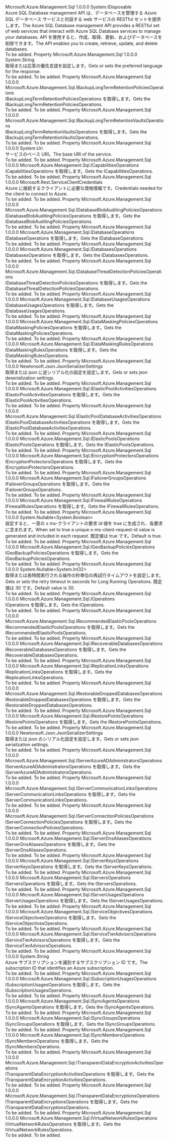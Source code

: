 <Type Name="ISqlManagementClient" FullName="Microsoft.Azure.Management.Sql.ISqlManagementClient">
  <TypeSignature Language="C#" Value="public interface ISqlManagementClient : IDisposable" />
  <TypeSignature Language="ILAsm" Value=".class public interface auto ansi abstract ISqlManagementClient implements class System.IDisposable" />
  <TypeSignature Language="DocId" Value="T:Microsoft.Azure.Management.Sql.ISqlManagementClient" />
  <TypeSignature Language="VB.NET" Value="Public Interface ISqlManagementClient&#xA;Implements IDisposable" />
  <TypeSignature Language="F#" Value="type ISqlManagementClient = interface&#xA;    interface IDisposable" />
  <AssemblyInfo>
    <AssemblyName>Microsoft.Azure.Management.Sql</AssemblyName>
    <AssemblyVersion>1.0.0.0</AssemblyVersion>
  </AssemblyInfo>
  <Interfaces>
    <Interface>
      <InterfaceName>System.IDisposable</InterfaceName>
    </Interface>
  </Interfaces>
  <Docs>
    <summary>
            <span data-ttu-id="fa7a0-101">Azure SQL Database management API は、データベースを管理する Azure SQL データベース サービスと対話する web サービスの RESTful セットを提供します。</span><span class="sxs-lookup"><span data-stu-id="fa7a0-101">The Azure SQL Database management API provides a RESTful set of web services that interact with Azure SQL Database services to manage your databases.</span></span> <span data-ttu-id="fa7a0-102">API を使用すると、作成、取得、更新、およびデータベースを削除できます。</span><span class="sxs-lookup"><span data-stu-id="fa7a0-102">The API enables you to create, retrieve, update, and delete databases.</span></span>
            </summary>
    <remarks>To be added.</remarks>
  </Docs>
  <Members>
    <Member MemberName="AcceptLanguage">
      <MemberSignature Language="C#" Value="public string AcceptLanguage { get; set; }" />
      <MemberSignature Language="ILAsm" Value=".property instance string AcceptLanguage" />
      <MemberSignature Language="DocId" Value="P:Microsoft.Azure.Management.Sql.ISqlManagementClient.AcceptLanguage" />
      <MemberSignature Language="VB.NET" Value="Public Property AcceptLanguage As String" />
      <MemberSignature Language="F#" Value="member this.AcceptLanguage : string with get, set" Usage="Microsoft.Azure.Management.Sql.ISqlManagementClient.AcceptLanguage" />
      <MemberType>Property</MemberType>
      <AssemblyInfo>
        <AssemblyName>Microsoft.Azure.Management.Sql</AssemblyName>
        <AssemblyVersion>1.0.0.0</AssemblyVersion>
      </AssemblyInfo>
      <ReturnValue>
        <ReturnType>System.String</ReturnType>
      </ReturnValue>
      <Docs>
        <summary>
            <span data-ttu-id="fa7a0-103">取得または応答の優先言語を設定します。</span><span class="sxs-lookup"><span data-stu-id="fa7a0-103">Gets or sets the preferred language for the response.</span></span>
            </summary>
        <value>To be added.</value>
        <remarks>To be added.</remarks>
      </Docs>
    </Member>
    <Member MemberName="BackupLongTermRetentionPolicies">
      <MemberSignature Language="C#" Value="public Microsoft.Azure.Management.Sql.IBackupLongTermRetentionPoliciesOperations BackupLongTermRetentionPolicies { get; }" />
      <MemberSignature Language="ILAsm" Value=".property instance class Microsoft.Azure.Management.Sql.IBackupLongTermRetentionPoliciesOperations BackupLongTermRetentionPolicies" />
      <MemberSignature Language="DocId" Value="P:Microsoft.Azure.Management.Sql.ISqlManagementClient.BackupLongTermRetentionPolicies" />
      <MemberSignature Language="VB.NET" Value="Public ReadOnly Property BackupLongTermRetentionPolicies As IBackupLongTermRetentionPoliciesOperations" />
      <MemberSignature Language="F#" Value="member this.BackupLongTermRetentionPolicies : Microsoft.Azure.Management.Sql.IBackupLongTermRetentionPoliciesOperations" Usage="Microsoft.Azure.Management.Sql.ISqlManagementClient.BackupLongTermRetentionPolicies" />
      <MemberType>Property</MemberType>
      <AssemblyInfo>
        <AssemblyName>Microsoft.Azure.Management.Sql</AssemblyName>
        <AssemblyVersion>1.0.0.0</AssemblyVersion>
      </AssemblyInfo>
      <ReturnValue>
        <ReturnType>Microsoft.Azure.Management.Sql.IBackupLongTermRetentionPoliciesOperations</ReturnType>
      </ReturnValue>
      <Docs>
        <summary>
            <span data-ttu-id="fa7a0-104">IBackupLongTermRetentionPoliciesOperations を取得します。</span><span class="sxs-lookup"><span data-stu-id="fa7a0-104">Gets the IBackupLongTermRetentionPoliciesOperations.</span></span>
            </summary>
        <value>To be added.</value>
        <remarks>To be added.</remarks>
      </Docs>
    </Member>
    <Member MemberName="BackupLongTermRetentionVaults">
      <MemberSignature Language="C#" Value="public Microsoft.Azure.Management.Sql.IBackupLongTermRetentionVaultsOperations BackupLongTermRetentionVaults { get; }" />
      <MemberSignature Language="ILAsm" Value=".property instance class Microsoft.Azure.Management.Sql.IBackupLongTermRetentionVaultsOperations BackupLongTermRetentionVaults" />
      <MemberSignature Language="DocId" Value="P:Microsoft.Azure.Management.Sql.ISqlManagementClient.BackupLongTermRetentionVaults" />
      <MemberSignature Language="VB.NET" Value="Public ReadOnly Property BackupLongTermRetentionVaults As IBackupLongTermRetentionVaultsOperations" />
      <MemberSignature Language="F#" Value="member this.BackupLongTermRetentionVaults : Microsoft.Azure.Management.Sql.IBackupLongTermRetentionVaultsOperations" Usage="Microsoft.Azure.Management.Sql.ISqlManagementClient.BackupLongTermRetentionVaults" />
      <MemberType>Property</MemberType>
      <AssemblyInfo>
        <AssemblyName>Microsoft.Azure.Management.Sql</AssemblyName>
        <AssemblyVersion>1.0.0.0</AssemblyVersion>
      </AssemblyInfo>
      <ReturnValue>
        <ReturnType>Microsoft.Azure.Management.Sql.IBackupLongTermRetentionVaultsOperations</ReturnType>
      </ReturnValue>
      <Docs>
        <summary>
            <span data-ttu-id="fa7a0-105">IBackupLongTermRetentionVaultsOperations を取得します。</span><span class="sxs-lookup"><span data-stu-id="fa7a0-105">Gets the IBackupLongTermRetentionVaultsOperations.</span></span>
            </summary>
        <value>To be added.</value>
        <remarks>To be added.</remarks>
      </Docs>
    </Member>
    <Member MemberName="BaseUri">
      <MemberSignature Language="C#" Value="public Uri BaseUri { get; set; }" />
      <MemberSignature Language="ILAsm" Value=".property instance class System.Uri BaseUri" />
      <MemberSignature Language="DocId" Value="P:Microsoft.Azure.Management.Sql.ISqlManagementClient.BaseUri" />
      <MemberSignature Language="VB.NET" Value="Public Property BaseUri As Uri" />
      <MemberSignature Language="F#" Value="member this.BaseUri : Uri with get, set" Usage="Microsoft.Azure.Management.Sql.ISqlManagementClient.BaseUri" />
      <MemberType>Property</MemberType>
      <AssemblyInfo>
        <AssemblyName>Microsoft.Azure.Management.Sql</AssemblyName>
        <AssemblyVersion>1.0.0.0</AssemblyVersion>
      </AssemblyInfo>
      <ReturnValue>
        <ReturnType>System.Uri</ReturnType>
      </ReturnValue>
      <Docs>
        <summary>
            <span data-ttu-id="fa7a0-106">サービスのベース URI。</span><span class="sxs-lookup"><span data-stu-id="fa7a0-106">The base URI of the service.</span></span>
            </summary>
        <value>To be added.</value>
        <remarks>To be added.</remarks>
      </Docs>
    </Member>
    <Member MemberName="Capabilities">
      <MemberSignature Language="C#" Value="public Microsoft.Azure.Management.Sql.ICapabilitiesOperations Capabilities { get; }" />
      <MemberSignature Language="ILAsm" Value=".property instance class Microsoft.Azure.Management.Sql.ICapabilitiesOperations Capabilities" />
      <MemberSignature Language="DocId" Value="P:Microsoft.Azure.Management.Sql.ISqlManagementClient.Capabilities" />
      <MemberSignature Language="VB.NET" Value="Public ReadOnly Property Capabilities As ICapabilitiesOperations" />
      <MemberSignature Language="F#" Value="member this.Capabilities : Microsoft.Azure.Management.Sql.ICapabilitiesOperations" Usage="Microsoft.Azure.Management.Sql.ISqlManagementClient.Capabilities" />
      <MemberType>Property</MemberType>
      <AssemblyInfo>
        <AssemblyName>Microsoft.Azure.Management.Sql</AssemblyName>
        <AssemblyVersion>1.0.0.0</AssemblyVersion>
      </AssemblyInfo>
      <ReturnValue>
        <ReturnType>Microsoft.Azure.Management.Sql.ICapabilitiesOperations</ReturnType>
      </ReturnValue>
      <Docs>
        <summary>
            <span data-ttu-id="fa7a0-107">ICapabilitiesOperations を取得します。</span><span class="sxs-lookup"><span data-stu-id="fa7a0-107">Gets the ICapabilitiesOperations.</span></span>
            </summary>
        <value>To be added.</value>
        <remarks>To be added.</remarks>
      </Docs>
    </Member>
    <Member MemberName="Credentials">
      <MemberSignature Language="C#" Value="public Microsoft.Rest.ServiceClientCredentials Credentials { get; }" />
      <MemberSignature Language="ILAsm" Value=".property instance class Microsoft.Rest.ServiceClientCredentials Credentials" />
      <MemberSignature Language="DocId" Value="P:Microsoft.Azure.Management.Sql.ISqlManagementClient.Credentials" />
      <MemberSignature Language="VB.NET" Value="Public ReadOnly Property Credentials As ServiceClientCredentials" />
      <MemberSignature Language="F#" Value="member this.Credentials : Microsoft.Rest.ServiceClientCredentials" Usage="Microsoft.Azure.Management.Sql.ISqlManagementClient.Credentials" />
      <MemberType>Property</MemberType>
      <AssemblyInfo>
        <AssemblyName>Microsoft.Azure.Management.Sql</AssemblyName>
        <AssemblyVersion>1.0.0.0</AssemblyVersion>
      </AssemblyInfo>
      <ReturnValue>
        <ReturnType>Microsoft.Rest.ServiceClientCredentials</ReturnType>
      </ReturnValue>
      <Docs>
        <summary>
            <span data-ttu-id="fa7a0-108">Azure に接続するクライアントに必要な資格情報です。</span><span class="sxs-lookup"><span data-stu-id="fa7a0-108">Credentials needed for the client to connect to Azure.</span></span>
            </summary>
        <value>To be added.</value>
        <remarks>To be added.</remarks>
      </Docs>
    </Member>
    <Member MemberName="DatabaseBlobAuditingPolicies">
      <MemberSignature Language="C#" Value="public Microsoft.Azure.Management.Sql.IDatabaseBlobAuditingPoliciesOperations DatabaseBlobAuditingPolicies { get; }" />
      <MemberSignature Language="ILAsm" Value=".property instance class Microsoft.Azure.Management.Sql.IDatabaseBlobAuditingPoliciesOperations DatabaseBlobAuditingPolicies" />
      <MemberSignature Language="DocId" Value="P:Microsoft.Azure.Management.Sql.ISqlManagementClient.DatabaseBlobAuditingPolicies" />
      <MemberSignature Language="VB.NET" Value="Public ReadOnly Property DatabaseBlobAuditingPolicies As IDatabaseBlobAuditingPoliciesOperations" />
      <MemberSignature Language="F#" Value="member this.DatabaseBlobAuditingPolicies : Microsoft.Azure.Management.Sql.IDatabaseBlobAuditingPoliciesOperations" Usage="Microsoft.Azure.Management.Sql.ISqlManagementClient.DatabaseBlobAuditingPolicies" />
      <MemberType>Property</MemberType>
      <AssemblyInfo>
        <AssemblyName>Microsoft.Azure.Management.Sql</AssemblyName>
        <AssemblyVersion>1.0.0.0</AssemblyVersion>
      </AssemblyInfo>
      <ReturnValue>
        <ReturnType>Microsoft.Azure.Management.Sql.IDatabaseBlobAuditingPoliciesOperations</ReturnType>
      </ReturnValue>
      <Docs>
        <summary>
            <span data-ttu-id="fa7a0-109">IDatabaseBlobAuditingPoliciesOperations を取得します。</span><span class="sxs-lookup"><span data-stu-id="fa7a0-109">Gets the IDatabaseBlobAuditingPoliciesOperations.</span></span>
            </summary>
        <value>To be added.</value>
        <remarks>To be added.</remarks>
      </Docs>
    </Member>
    <Member MemberName="DatabaseOperations">
      <MemberSignature Language="C#" Value="public Microsoft.Azure.Management.Sql.IDatabaseOperations DatabaseOperations { get; }" />
      <MemberSignature Language="ILAsm" Value=".property instance class Microsoft.Azure.Management.Sql.IDatabaseOperations DatabaseOperations" />
      <MemberSignature Language="DocId" Value="P:Microsoft.Azure.Management.Sql.ISqlManagementClient.DatabaseOperations" />
      <MemberSignature Language="VB.NET" Value="Public ReadOnly Property DatabaseOperations As IDatabaseOperations" />
      <MemberSignature Language="F#" Value="member this.DatabaseOperations : Microsoft.Azure.Management.Sql.IDatabaseOperations" Usage="Microsoft.Azure.Management.Sql.ISqlManagementClient.DatabaseOperations" />
      <MemberType>Property</MemberType>
      <AssemblyInfo>
        <AssemblyName>Microsoft.Azure.Management.Sql</AssemblyName>
        <AssemblyVersion>1.0.0.0</AssemblyVersion>
      </AssemblyInfo>
      <ReturnValue>
        <ReturnType>Microsoft.Azure.Management.Sql.IDatabaseOperations</ReturnType>
      </ReturnValue>
      <Docs>
        <summary>
            <span data-ttu-id="fa7a0-110">IDatabaseOperations を取得します。</span><span class="sxs-lookup"><span data-stu-id="fa7a0-110">Gets the IDatabaseOperations.</span></span>
            </summary>
        <value>To be added.</value>
        <remarks>To be added.</remarks>
      </Docs>
    </Member>
    <Member MemberName="Databases">
      <MemberSignature Language="C#" Value="public Microsoft.Azure.Management.Sql.IDatabasesOperations Databases { get; }" />
      <MemberSignature Language="ILAsm" Value=".property instance class Microsoft.Azure.Management.Sql.IDatabasesOperations Databases" />
      <MemberSignature Language="DocId" Value="P:Microsoft.Azure.Management.Sql.ISqlManagementClient.Databases" />
      <MemberSignature Language="VB.NET" Value="Public ReadOnly Property Databases As IDatabasesOperations" />
      <MemberSignature Language="F#" Value="member this.Databases : Microsoft.Azure.Management.Sql.IDatabasesOperations" Usage="Microsoft.Azure.Management.Sql.ISqlManagementClient.Databases" />
      <MemberType>Property</MemberType>
      <AssemblyInfo>
        <AssemblyName>Microsoft.Azure.Management.Sql</AssemblyName>
        <AssemblyVersion>1.0.0.0</AssemblyVersion>
      </AssemblyInfo>
      <ReturnValue>
        <ReturnType>Microsoft.Azure.Management.Sql.IDatabasesOperations</ReturnType>
      </ReturnValue>
      <Docs>
        <summary>
            <span data-ttu-id="fa7a0-111">IDatabasesOperations を取得します。</span><span class="sxs-lookup"><span data-stu-id="fa7a0-111">Gets the IDatabasesOperations.</span></span>
            </summary>
        <value>To be added.</value>
        <remarks>To be added.</remarks>
      </Docs>
    </Member>
    <Member MemberName="DatabaseThreatDetectionPolicies">
      <MemberSignature Language="C#" Value="public Microsoft.Azure.Management.Sql.IDatabaseThreatDetectionPoliciesOperations DatabaseThreatDetectionPolicies { get; }" />
      <MemberSignature Language="ILAsm" Value=".property instance class Microsoft.Azure.Management.Sql.IDatabaseThreatDetectionPoliciesOperations DatabaseThreatDetectionPolicies" />
      <MemberSignature Language="DocId" Value="P:Microsoft.Azure.Management.Sql.ISqlManagementClient.DatabaseThreatDetectionPolicies" />
      <MemberSignature Language="VB.NET" Value="Public ReadOnly Property DatabaseThreatDetectionPolicies As IDatabaseThreatDetectionPoliciesOperations" />
      <MemberSignature Language="F#" Value="member this.DatabaseThreatDetectionPolicies : Microsoft.Azure.Management.Sql.IDatabaseThreatDetectionPoliciesOperations" Usage="Microsoft.Azure.Management.Sql.ISqlManagementClient.DatabaseThreatDetectionPolicies" />
      <MemberType>Property</MemberType>
      <AssemblyInfo>
        <AssemblyName>Microsoft.Azure.Management.Sql</AssemblyName>
        <AssemblyVersion>1.0.0.0</AssemblyVersion>
      </AssemblyInfo>
      <ReturnValue>
        <ReturnType>Microsoft.Azure.Management.Sql.IDatabaseThreatDetectionPoliciesOperations</ReturnType>
      </ReturnValue>
      <Docs>
        <summary>
            <span data-ttu-id="fa7a0-112">IDatabaseThreatDetectionPoliciesOperations を取得します。</span><span class="sxs-lookup"><span data-stu-id="fa7a0-112">Gets the IDatabaseThreatDetectionPoliciesOperations.</span></span>
            </summary>
        <value>To be added.</value>
        <remarks>To be added.</remarks>
      </Docs>
    </Member>
    <Member MemberName="DatabaseUsages">
      <MemberSignature Language="C#" Value="public Microsoft.Azure.Management.Sql.IDatabaseUsagesOperations DatabaseUsages { get; }" />
      <MemberSignature Language="ILAsm" Value=".property instance class Microsoft.Azure.Management.Sql.IDatabaseUsagesOperations DatabaseUsages" />
      <MemberSignature Language="DocId" Value="P:Microsoft.Azure.Management.Sql.ISqlManagementClient.DatabaseUsages" />
      <MemberSignature Language="VB.NET" Value="Public ReadOnly Property DatabaseUsages As IDatabaseUsagesOperations" />
      <MemberSignature Language="F#" Value="member this.DatabaseUsages : Microsoft.Azure.Management.Sql.IDatabaseUsagesOperations" Usage="Microsoft.Azure.Management.Sql.ISqlManagementClient.DatabaseUsages" />
      <MemberType>Property</MemberType>
      <AssemblyInfo>
        <AssemblyName>Microsoft.Azure.Management.Sql</AssemblyName>
        <AssemblyVersion>1.0.0.0</AssemblyVersion>
      </AssemblyInfo>
      <ReturnValue>
        <ReturnType>Microsoft.Azure.Management.Sql.IDatabaseUsagesOperations</ReturnType>
      </ReturnValue>
      <Docs>
        <summary>
            <span data-ttu-id="fa7a0-113">IDatabaseUsagesOperations を取得します。</span><span class="sxs-lookup"><span data-stu-id="fa7a0-113">Gets the IDatabaseUsagesOperations.</span></span>
            </summary>
        <value>To be added.</value>
        <remarks>To be added.</remarks>
      </Docs>
    </Member>
    <Member MemberName="DataMaskingPolicies">
      <MemberSignature Language="C#" Value="public Microsoft.Azure.Management.Sql.IDataMaskingPoliciesOperations DataMaskingPolicies { get; }" />
      <MemberSignature Language="ILAsm" Value=".property instance class Microsoft.Azure.Management.Sql.IDataMaskingPoliciesOperations DataMaskingPolicies" />
      <MemberSignature Language="DocId" Value="P:Microsoft.Azure.Management.Sql.ISqlManagementClient.DataMaskingPolicies" />
      <MemberSignature Language="VB.NET" Value="Public ReadOnly Property DataMaskingPolicies As IDataMaskingPoliciesOperations" />
      <MemberSignature Language="F#" Value="member this.DataMaskingPolicies : Microsoft.Azure.Management.Sql.IDataMaskingPoliciesOperations" Usage="Microsoft.Azure.Management.Sql.ISqlManagementClient.DataMaskingPolicies" />
      <MemberType>Property</MemberType>
      <AssemblyInfo>
        <AssemblyName>Microsoft.Azure.Management.Sql</AssemblyName>
        <AssemblyVersion>1.0.0.0</AssemblyVersion>
      </AssemblyInfo>
      <ReturnValue>
        <ReturnType>Microsoft.Azure.Management.Sql.IDataMaskingPoliciesOperations</ReturnType>
      </ReturnValue>
      <Docs>
        <summary>
            <span data-ttu-id="fa7a0-114">IDataMaskingPoliciesOperations を取得します。</span><span class="sxs-lookup"><span data-stu-id="fa7a0-114">Gets the IDataMaskingPoliciesOperations.</span></span>
            </summary>
        <value>To be added.</value>
        <remarks>To be added.</remarks>
      </Docs>
    </Member>
    <Member MemberName="DataMaskingRules">
      <MemberSignature Language="C#" Value="public Microsoft.Azure.Management.Sql.IDataMaskingRulesOperations DataMaskingRules { get; }" />
      <MemberSignature Language="ILAsm" Value=".property instance class Microsoft.Azure.Management.Sql.IDataMaskingRulesOperations DataMaskingRules" />
      <MemberSignature Language="DocId" Value="P:Microsoft.Azure.Management.Sql.ISqlManagementClient.DataMaskingRules" />
      <MemberSignature Language="VB.NET" Value="Public ReadOnly Property DataMaskingRules As IDataMaskingRulesOperations" />
      <MemberSignature Language="F#" Value="member this.DataMaskingRules : Microsoft.Azure.Management.Sql.IDataMaskingRulesOperations" Usage="Microsoft.Azure.Management.Sql.ISqlManagementClient.DataMaskingRules" />
      <MemberType>Property</MemberType>
      <AssemblyInfo>
        <AssemblyName>Microsoft.Azure.Management.Sql</AssemblyName>
        <AssemblyVersion>1.0.0.0</AssemblyVersion>
      </AssemblyInfo>
      <ReturnValue>
        <ReturnType>Microsoft.Azure.Management.Sql.IDataMaskingRulesOperations</ReturnType>
      </ReturnValue>
      <Docs>
        <summary>
            <span data-ttu-id="fa7a0-115">IDataMaskingRulesOperations を取得します。</span><span class="sxs-lookup"><span data-stu-id="fa7a0-115">Gets the IDataMaskingRulesOperations.</span></span>
            </summary>
        <value>To be added.</value>
        <remarks>To be added.</remarks>
      </Docs>
    </Member>
    <Member MemberName="DeserializationSettings">
      <MemberSignature Language="C#" Value="public Newtonsoft.Json.JsonSerializerSettings DeserializationSettings { get; }" />
      <MemberSignature Language="ILAsm" Value=".property instance class Newtonsoft.Json.JsonSerializerSettings DeserializationSettings" />
      <MemberSignature Language="DocId" Value="P:Microsoft.Azure.Management.Sql.ISqlManagementClient.DeserializationSettings" />
      <MemberSignature Language="VB.NET" Value="Public ReadOnly Property DeserializationSettings As JsonSerializerSettings" />
      <MemberSignature Language="F#" Value="member this.DeserializationSettings : Newtonsoft.Json.JsonSerializerSettings" Usage="Microsoft.Azure.Management.Sql.ISqlManagementClient.DeserializationSettings" />
      <MemberType>Property</MemberType>
      <AssemblyInfo>
        <AssemblyName>Microsoft.Azure.Management.Sql</AssemblyName>
        <AssemblyVersion>1.0.0.0</AssemblyVersion>
      </AssemblyInfo>
      <ReturnValue>
        <ReturnType>Newtonsoft.Json.JsonSerializerSettings</ReturnType>
      </ReturnValue>
      <Docs>
        <summary>
            <span data-ttu-id="fa7a0-116">取得または json に逆シリアル化の設定を設定します。</span><span class="sxs-lookup"><span data-stu-id="fa7a0-116">Gets or sets json deserialization settings.</span></span>
            </summary>
        <value>To be added.</value>
        <remarks>To be added.</remarks>
      </Docs>
    </Member>
    <Member MemberName="ElasticPoolActivities">
      <MemberSignature Language="C#" Value="public Microsoft.Azure.Management.Sql.IElasticPoolActivitiesOperations ElasticPoolActivities { get; }" />
      <MemberSignature Language="ILAsm" Value=".property instance class Microsoft.Azure.Management.Sql.IElasticPoolActivitiesOperations ElasticPoolActivities" />
      <MemberSignature Language="DocId" Value="P:Microsoft.Azure.Management.Sql.ISqlManagementClient.ElasticPoolActivities" />
      <MemberSignature Language="VB.NET" Value="Public ReadOnly Property ElasticPoolActivities As IElasticPoolActivitiesOperations" />
      <MemberSignature Language="F#" Value="member this.ElasticPoolActivities : Microsoft.Azure.Management.Sql.IElasticPoolActivitiesOperations" Usage="Microsoft.Azure.Management.Sql.ISqlManagementClient.ElasticPoolActivities" />
      <MemberType>Property</MemberType>
      <AssemblyInfo>
        <AssemblyName>Microsoft.Azure.Management.Sql</AssemblyName>
        <AssemblyVersion>1.0.0.0</AssemblyVersion>
      </AssemblyInfo>
      <ReturnValue>
        <ReturnType>Microsoft.Azure.Management.Sql.IElasticPoolActivitiesOperations</ReturnType>
      </ReturnValue>
      <Docs>
        <summary>
            <span data-ttu-id="fa7a0-117">IElasticPoolActivitiesOperations を取得します。</span><span class="sxs-lookup"><span data-stu-id="fa7a0-117">Gets the IElasticPoolActivitiesOperations.</span></span>
            </summary>
        <value>To be added.</value>
        <remarks>To be added.</remarks>
      </Docs>
    </Member>
    <Member MemberName="ElasticPoolDatabaseActivities">
      <MemberSignature Language="C#" Value="public Microsoft.Azure.Management.Sql.IElasticPoolDatabaseActivitiesOperations ElasticPoolDatabaseActivities { get; }" />
      <MemberSignature Language="ILAsm" Value=".property instance class Microsoft.Azure.Management.Sql.IElasticPoolDatabaseActivitiesOperations ElasticPoolDatabaseActivities" />
      <MemberSignature Language="DocId" Value="P:Microsoft.Azure.Management.Sql.ISqlManagementClient.ElasticPoolDatabaseActivities" />
      <MemberSignature Language="VB.NET" Value="Public ReadOnly Property ElasticPoolDatabaseActivities As IElasticPoolDatabaseActivitiesOperations" />
      <MemberSignature Language="F#" Value="member this.ElasticPoolDatabaseActivities : Microsoft.Azure.Management.Sql.IElasticPoolDatabaseActivitiesOperations" Usage="Microsoft.Azure.Management.Sql.ISqlManagementClient.ElasticPoolDatabaseActivities" />
      <MemberType>Property</MemberType>
      <AssemblyInfo>
        <AssemblyName>Microsoft.Azure.Management.Sql</AssemblyName>
        <AssemblyVersion>1.0.0.0</AssemblyVersion>
      </AssemblyInfo>
      <ReturnValue>
        <ReturnType>Microsoft.Azure.Management.Sql.IElasticPoolDatabaseActivitiesOperations</ReturnType>
      </ReturnValue>
      <Docs>
        <summary>
            <span data-ttu-id="fa7a0-118">IElasticPoolDatabaseActivitiesOperations を取得します。</span><span class="sxs-lookup"><span data-stu-id="fa7a0-118">Gets the IElasticPoolDatabaseActivitiesOperations.</span></span>
            </summary>
        <value>To be added.</value>
        <remarks>To be added.</remarks>
      </Docs>
    </Member>
    <Member MemberName="ElasticPools">
      <MemberSignature Language="C#" Value="public Microsoft.Azure.Management.Sql.IElasticPoolsOperations ElasticPools { get; }" />
      <MemberSignature Language="ILAsm" Value=".property instance class Microsoft.Azure.Management.Sql.IElasticPoolsOperations ElasticPools" />
      <MemberSignature Language="DocId" Value="P:Microsoft.Azure.Management.Sql.ISqlManagementClient.ElasticPools" />
      <MemberSignature Language="VB.NET" Value="Public ReadOnly Property ElasticPools As IElasticPoolsOperations" />
      <MemberSignature Language="F#" Value="member this.ElasticPools : Microsoft.Azure.Management.Sql.IElasticPoolsOperations" Usage="Microsoft.Azure.Management.Sql.ISqlManagementClient.ElasticPools" />
      <MemberType>Property</MemberType>
      <AssemblyInfo>
        <AssemblyName>Microsoft.Azure.Management.Sql</AssemblyName>
        <AssemblyVersion>1.0.0.0</AssemblyVersion>
      </AssemblyInfo>
      <ReturnValue>
        <ReturnType>Microsoft.Azure.Management.Sql.IElasticPoolsOperations</ReturnType>
      </ReturnValue>
      <Docs>
        <summary>
            <span data-ttu-id="fa7a0-119">IElasticPoolsOperations を取得します。</span><span class="sxs-lookup"><span data-stu-id="fa7a0-119">Gets the IElasticPoolsOperations.</span></span>
            </summary>
        <value>To be added.</value>
        <remarks>To be added.</remarks>
      </Docs>
    </Member>
    <Member MemberName="EncryptionProtectors">
      <MemberSignature Language="C#" Value="public Microsoft.Azure.Management.Sql.IEncryptionProtectorsOperations EncryptionProtectors { get; }" />
      <MemberSignature Language="ILAsm" Value=".property instance class Microsoft.Azure.Management.Sql.IEncryptionProtectorsOperations EncryptionProtectors" />
      <MemberSignature Language="DocId" Value="P:Microsoft.Azure.Management.Sql.ISqlManagementClient.EncryptionProtectors" />
      <MemberSignature Language="VB.NET" Value="Public ReadOnly Property EncryptionProtectors As IEncryptionProtectorsOperations" />
      <MemberSignature Language="F#" Value="member this.EncryptionProtectors : Microsoft.Azure.Management.Sql.IEncryptionProtectorsOperations" Usage="Microsoft.Azure.Management.Sql.ISqlManagementClient.EncryptionProtectors" />
      <MemberType>Property</MemberType>
      <AssemblyInfo>
        <AssemblyName>Microsoft.Azure.Management.Sql</AssemblyName>
        <AssemblyVersion>1.0.0.0</AssemblyVersion>
      </AssemblyInfo>
      <ReturnValue>
        <ReturnType>Microsoft.Azure.Management.Sql.IEncryptionProtectorsOperations</ReturnType>
      </ReturnValue>
      <Docs>
        <summary>
            <span data-ttu-id="fa7a0-120">IEncryptionProtectorsOperations を取得します。</span><span class="sxs-lookup"><span data-stu-id="fa7a0-120">Gets the IEncryptionProtectorsOperations.</span></span>
            </summary>
        <value>To be added.</value>
        <remarks>To be added.</remarks>
      </Docs>
    </Member>
    <Member MemberName="FailoverGroups">
      <MemberSignature Language="C#" Value="public Microsoft.Azure.Management.Sql.IFailoverGroupsOperations FailoverGroups { get; }" />
      <MemberSignature Language="ILAsm" Value=".property instance class Microsoft.Azure.Management.Sql.IFailoverGroupsOperations FailoverGroups" />
      <MemberSignature Language="DocId" Value="P:Microsoft.Azure.Management.Sql.ISqlManagementClient.FailoverGroups" />
      <MemberSignature Language="VB.NET" Value="Public ReadOnly Property FailoverGroups As IFailoverGroupsOperations" />
      <MemberSignature Language="F#" Value="member this.FailoverGroups : Microsoft.Azure.Management.Sql.IFailoverGroupsOperations" Usage="Microsoft.Azure.Management.Sql.ISqlManagementClient.FailoverGroups" />
      <MemberType>Property</MemberType>
      <AssemblyInfo>
        <AssemblyName>Microsoft.Azure.Management.Sql</AssemblyName>
        <AssemblyVersion>1.0.0.0</AssemblyVersion>
      </AssemblyInfo>
      <ReturnValue>
        <ReturnType>Microsoft.Azure.Management.Sql.IFailoverGroupsOperations</ReturnType>
      </ReturnValue>
      <Docs>
        <summary>
            <span data-ttu-id="fa7a0-121">IFailoverGroupsOperations を取得します。</span><span class="sxs-lookup"><span data-stu-id="fa7a0-121">Gets the IFailoverGroupsOperations.</span></span>
            </summary>
        <value>To be added.</value>
        <remarks>To be added.</remarks>
      </Docs>
    </Member>
    <Member MemberName="FirewallRules">
      <MemberSignature Language="C#" Value="public Microsoft.Azure.Management.Sql.IFirewallRulesOperations FirewallRules { get; }" />
      <MemberSignature Language="ILAsm" Value=".property instance class Microsoft.Azure.Management.Sql.IFirewallRulesOperations FirewallRules" />
      <MemberSignature Language="DocId" Value="P:Microsoft.Azure.Management.Sql.ISqlManagementClient.FirewallRules" />
      <MemberSignature Language="VB.NET" Value="Public ReadOnly Property FirewallRules As IFirewallRulesOperations" />
      <MemberSignature Language="F#" Value="member this.FirewallRules : Microsoft.Azure.Management.Sql.IFirewallRulesOperations" Usage="Microsoft.Azure.Management.Sql.ISqlManagementClient.FirewallRules" />
      <MemberType>Property</MemberType>
      <AssemblyInfo>
        <AssemblyName>Microsoft.Azure.Management.Sql</AssemblyName>
        <AssemblyVersion>1.0.0.0</AssemblyVersion>
      </AssemblyInfo>
      <ReturnValue>
        <ReturnType>Microsoft.Azure.Management.Sql.IFirewallRulesOperations</ReturnType>
      </ReturnValue>
      <Docs>
        <summary>
            <span data-ttu-id="fa7a0-122">IFirewallRulesOperations を取得します。</span><span class="sxs-lookup"><span data-stu-id="fa7a0-122">Gets the IFirewallRulesOperations.</span></span>
            </summary>
        <value>To be added.</value>
        <remarks>To be added.</remarks>
      </Docs>
    </Member>
    <Member MemberName="GenerateClientRequestId">
      <MemberSignature Language="C#" Value="public Nullable&lt;bool&gt; GenerateClientRequestId { get; set; }" />
      <MemberSignature Language="ILAsm" Value=".property instance valuetype System.Nullable`1&lt;bool&gt; GenerateClientRequestId" />
      <MemberSignature Language="DocId" Value="P:Microsoft.Azure.Management.Sql.ISqlManagementClient.GenerateClientRequestId" />
      <MemberSignature Language="VB.NET" Value="Public Property GenerateClientRequestId As Nullable(Of Boolean)" />
      <MemberSignature Language="F#" Value="member this.GenerateClientRequestId : Nullable&lt;bool&gt; with get, set" Usage="Microsoft.Azure.Management.Sql.ISqlManagementClient.GenerateClientRequestId" />
      <MemberType>Property</MemberType>
      <AssemblyInfo>
        <AssemblyName>Microsoft.Azure.Management.Sql</AssemblyName>
        <AssemblyVersion>1.0.0.0</AssemblyVersion>
      </AssemblyInfo>
      <ReturnValue>
        <ReturnType>System.Nullable&lt;System.Boolean&gt;</ReturnType>
      </ReturnValue>
      <Docs>
        <summary>
            <span data-ttu-id="fa7a0-123">設定すると、一意の x ms-クライアントの要求 id 値を true に生成され、各要求に含まれます。</span><span class="sxs-lookup"><span data-stu-id="fa7a0-123">When set to true a unique x-ms-client-request-id value is generated and included in each request.</span></span> <span data-ttu-id="fa7a0-124">既定値は true です。</span><span class="sxs-lookup"><span data-stu-id="fa7a0-124">Default is true.</span></span>
            </summary>
        <value>To be added.</value>
        <remarks>To be added.</remarks>
      </Docs>
    </Member>
    <Member MemberName="GeoBackupPolicies">
      <MemberSignature Language="C#" Value="public Microsoft.Azure.Management.Sql.IGeoBackupPoliciesOperations GeoBackupPolicies { get; }" />
      <MemberSignature Language="ILAsm" Value=".property instance class Microsoft.Azure.Management.Sql.IGeoBackupPoliciesOperations GeoBackupPolicies" />
      <MemberSignature Language="DocId" Value="P:Microsoft.Azure.Management.Sql.ISqlManagementClient.GeoBackupPolicies" />
      <MemberSignature Language="VB.NET" Value="Public ReadOnly Property GeoBackupPolicies As IGeoBackupPoliciesOperations" />
      <MemberSignature Language="F#" Value="member this.GeoBackupPolicies : Microsoft.Azure.Management.Sql.IGeoBackupPoliciesOperations" Usage="Microsoft.Azure.Management.Sql.ISqlManagementClient.GeoBackupPolicies" />
      <MemberType>Property</MemberType>
      <AssemblyInfo>
        <AssemblyName>Microsoft.Azure.Management.Sql</AssemblyName>
        <AssemblyVersion>1.0.0.0</AssemblyVersion>
      </AssemblyInfo>
      <ReturnValue>
        <ReturnType>Microsoft.Azure.Management.Sql.IGeoBackupPoliciesOperations</ReturnType>
      </ReturnValue>
      <Docs>
        <summary>
            <span data-ttu-id="fa7a0-125">IGeoBackupPoliciesOperations を取得します。</span><span class="sxs-lookup"><span data-stu-id="fa7a0-125">Gets the IGeoBackupPoliciesOperations.</span></span>
            </summary>
        <value>To be added.</value>
        <remarks>To be added.</remarks>
      </Docs>
    </Member>
    <Member MemberName="LongRunningOperationRetryTimeout">
      <MemberSignature Language="C#" Value="public Nullable&lt;int&gt; LongRunningOperationRetryTimeout { get; set; }" />
      <MemberSignature Language="ILAsm" Value=".property instance valuetype System.Nullable`1&lt;int32&gt; LongRunningOperationRetryTimeout" />
      <MemberSignature Language="DocId" Value="P:Microsoft.Azure.Management.Sql.ISqlManagementClient.LongRunningOperationRetryTimeout" />
      <MemberSignature Language="VB.NET" Value="Public Property LongRunningOperationRetryTimeout As Nullable(Of Integer)" />
      <MemberSignature Language="F#" Value="member this.LongRunningOperationRetryTimeout : Nullable&lt;int&gt; with get, set" Usage="Microsoft.Azure.Management.Sql.ISqlManagementClient.LongRunningOperationRetryTimeout" />
      <MemberType>Property</MemberType>
      <AssemblyInfo>
        <AssemblyName>Microsoft.Azure.Management.Sql</AssemblyName>
        <AssemblyVersion>1.0.0.0</AssemblyVersion>
      </AssemblyInfo>
      <ReturnValue>
        <ReturnType>System.Nullable&lt;System.Int32&gt;</ReturnType>
      </ReturnValue>
      <Docs>
        <summary>
            <span data-ttu-id="fa7a0-126">取得または長時間実行される操作の秒単位の再試行タイムアウトを設定します。</span><span class="sxs-lookup"><span data-stu-id="fa7a0-126">Gets or sets the retry timeout in seconds for Long Running Operations.</span></span> <span data-ttu-id="fa7a0-127">既定値は 30 です。</span><span class="sxs-lookup"><span data-stu-id="fa7a0-127">Default value is 30.</span></span>
            </summary>
        <value>To be added.</value>
        <remarks>To be added.</remarks>
      </Docs>
    </Member>
    <Member MemberName="Operations">
      <MemberSignature Language="C#" Value="public Microsoft.Azure.Management.Sql.IOperations Operations { get; }" />
      <MemberSignature Language="ILAsm" Value=".property instance class Microsoft.Azure.Management.Sql.IOperations Operations" />
      <MemberSignature Language="DocId" Value="P:Microsoft.Azure.Management.Sql.ISqlManagementClient.Operations" />
      <MemberSignature Language="VB.NET" Value="Public ReadOnly Property Operations As IOperations" />
      <MemberSignature Language="F#" Value="member this.Operations : Microsoft.Azure.Management.Sql.IOperations" Usage="Microsoft.Azure.Management.Sql.ISqlManagementClient.Operations" />
      <MemberType>Property</MemberType>
      <AssemblyInfo>
        <AssemblyName>Microsoft.Azure.Management.Sql</AssemblyName>
        <AssemblyVersion>1.0.0.0</AssemblyVersion>
      </AssemblyInfo>
      <ReturnValue>
        <ReturnType>Microsoft.Azure.Management.Sql.IOperations</ReturnType>
      </ReturnValue>
      <Docs>
        <summary>
            <span data-ttu-id="fa7a0-128">IOperations を取得します。</span><span class="sxs-lookup"><span data-stu-id="fa7a0-128">Gets the IOperations.</span></span>
            </summary>
        <value>To be added.</value>
        <remarks>To be added.</remarks>
      </Docs>
    </Member>
    <Member MemberName="RecommendedElasticPools">
      <MemberSignature Language="C#" Value="public Microsoft.Azure.Management.Sql.IRecommendedElasticPoolsOperations RecommendedElasticPools { get; }" />
      <MemberSignature Language="ILAsm" Value=".property instance class Microsoft.Azure.Management.Sql.IRecommendedElasticPoolsOperations RecommendedElasticPools" />
      <MemberSignature Language="DocId" Value="P:Microsoft.Azure.Management.Sql.ISqlManagementClient.RecommendedElasticPools" />
      <MemberSignature Language="VB.NET" Value="Public ReadOnly Property RecommendedElasticPools As IRecommendedElasticPoolsOperations" />
      <MemberSignature Language="F#" Value="member this.RecommendedElasticPools : Microsoft.Azure.Management.Sql.IRecommendedElasticPoolsOperations" Usage="Microsoft.Azure.Management.Sql.ISqlManagementClient.RecommendedElasticPools" />
      <MemberType>Property</MemberType>
      <AssemblyInfo>
        <AssemblyName>Microsoft.Azure.Management.Sql</AssemblyName>
        <AssemblyVersion>1.0.0.0</AssemblyVersion>
      </AssemblyInfo>
      <ReturnValue>
        <ReturnType>Microsoft.Azure.Management.Sql.IRecommendedElasticPoolsOperations</ReturnType>
      </ReturnValue>
      <Docs>
        <summary>
            <span data-ttu-id="fa7a0-129">IRecommendedElasticPoolsOperations を取得します。</span><span class="sxs-lookup"><span data-stu-id="fa7a0-129">Gets the IRecommendedElasticPoolsOperations.</span></span>
            </summary>
        <value>To be added.</value>
        <remarks>To be added.</remarks>
      </Docs>
    </Member>
    <Member MemberName="RecoverableDatabases">
      <MemberSignature Language="C#" Value="public Microsoft.Azure.Management.Sql.IRecoverableDatabasesOperations RecoverableDatabases { get; }" />
      <MemberSignature Language="ILAsm" Value=".property instance class Microsoft.Azure.Management.Sql.IRecoverableDatabasesOperations RecoverableDatabases" />
      <MemberSignature Language="DocId" Value="P:Microsoft.Azure.Management.Sql.ISqlManagementClient.RecoverableDatabases" />
      <MemberSignature Language="VB.NET" Value="Public ReadOnly Property RecoverableDatabases As IRecoverableDatabasesOperations" />
      <MemberSignature Language="F#" Value="member this.RecoverableDatabases : Microsoft.Azure.Management.Sql.IRecoverableDatabasesOperations" Usage="Microsoft.Azure.Management.Sql.ISqlManagementClient.RecoverableDatabases" />
      <MemberType>Property</MemberType>
      <AssemblyInfo>
        <AssemblyName>Microsoft.Azure.Management.Sql</AssemblyName>
        <AssemblyVersion>1.0.0.0</AssemblyVersion>
      </AssemblyInfo>
      <ReturnValue>
        <ReturnType>Microsoft.Azure.Management.Sql.IRecoverableDatabasesOperations</ReturnType>
      </ReturnValue>
      <Docs>
        <summary>
            <span data-ttu-id="fa7a0-130">IRecoverableDatabasesOperations を取得します。</span><span class="sxs-lookup"><span data-stu-id="fa7a0-130">Gets the IRecoverableDatabasesOperations.</span></span>
            </summary>
        <value>To be added.</value>
        <remarks>To be added.</remarks>
      </Docs>
    </Member>
    <Member MemberName="ReplicationLinks">
      <MemberSignature Language="C#" Value="public Microsoft.Azure.Management.Sql.IReplicationLinksOperations ReplicationLinks { get; }" />
      <MemberSignature Language="ILAsm" Value=".property instance class Microsoft.Azure.Management.Sql.IReplicationLinksOperations ReplicationLinks" />
      <MemberSignature Language="DocId" Value="P:Microsoft.Azure.Management.Sql.ISqlManagementClient.ReplicationLinks" />
      <MemberSignature Language="VB.NET" Value="Public ReadOnly Property ReplicationLinks As IReplicationLinksOperations" />
      <MemberSignature Language="F#" Value="member this.ReplicationLinks : Microsoft.Azure.Management.Sql.IReplicationLinksOperations" Usage="Microsoft.Azure.Management.Sql.ISqlManagementClient.ReplicationLinks" />
      <MemberType>Property</MemberType>
      <AssemblyInfo>
        <AssemblyName>Microsoft.Azure.Management.Sql</AssemblyName>
        <AssemblyVersion>1.0.0.0</AssemblyVersion>
      </AssemblyInfo>
      <ReturnValue>
        <ReturnType>Microsoft.Azure.Management.Sql.IReplicationLinksOperations</ReturnType>
      </ReturnValue>
      <Docs>
        <summary>
            <span data-ttu-id="fa7a0-131">IReplicationLinksOperations を取得します。</span><span class="sxs-lookup"><span data-stu-id="fa7a0-131">Gets the IReplicationLinksOperations.</span></span>
            </summary>
        <value>To be added.</value>
        <remarks>To be added.</remarks>
      </Docs>
    </Member>
    <Member MemberName="RestorableDroppedDatabases">
      <MemberSignature Language="C#" Value="public Microsoft.Azure.Management.Sql.IRestorableDroppedDatabasesOperations RestorableDroppedDatabases { get; }" />
      <MemberSignature Language="ILAsm" Value=".property instance class Microsoft.Azure.Management.Sql.IRestorableDroppedDatabasesOperations RestorableDroppedDatabases" />
      <MemberSignature Language="DocId" Value="P:Microsoft.Azure.Management.Sql.ISqlManagementClient.RestorableDroppedDatabases" />
      <MemberSignature Language="VB.NET" Value="Public ReadOnly Property RestorableDroppedDatabases As IRestorableDroppedDatabasesOperations" />
      <MemberSignature Language="F#" Value="member this.RestorableDroppedDatabases : Microsoft.Azure.Management.Sql.IRestorableDroppedDatabasesOperations" Usage="Microsoft.Azure.Management.Sql.ISqlManagementClient.RestorableDroppedDatabases" />
      <MemberType>Property</MemberType>
      <AssemblyInfo>
        <AssemblyName>Microsoft.Azure.Management.Sql</AssemblyName>
        <AssemblyVersion>1.0.0.0</AssemblyVersion>
      </AssemblyInfo>
      <ReturnValue>
        <ReturnType>Microsoft.Azure.Management.Sql.IRestorableDroppedDatabasesOperations</ReturnType>
      </ReturnValue>
      <Docs>
        <summary>
            <span data-ttu-id="fa7a0-132">IRestorableDroppedDatabasesOperations を取得します。</span><span class="sxs-lookup"><span data-stu-id="fa7a0-132">Gets the IRestorableDroppedDatabasesOperations.</span></span>
            </summary>
        <value>To be added.</value>
        <remarks>To be added.</remarks>
      </Docs>
    </Member>
    <Member MemberName="RestorePoints">
      <MemberSignature Language="C#" Value="public Microsoft.Azure.Management.Sql.IRestorePointsOperations RestorePoints { get; }" />
      <MemberSignature Language="ILAsm" Value=".property instance class Microsoft.Azure.Management.Sql.IRestorePointsOperations RestorePoints" />
      <MemberSignature Language="DocId" Value="P:Microsoft.Azure.Management.Sql.ISqlManagementClient.RestorePoints" />
      <MemberSignature Language="VB.NET" Value="Public ReadOnly Property RestorePoints As IRestorePointsOperations" />
      <MemberSignature Language="F#" Value="member this.RestorePoints : Microsoft.Azure.Management.Sql.IRestorePointsOperations" Usage="Microsoft.Azure.Management.Sql.ISqlManagementClient.RestorePoints" />
      <MemberType>Property</MemberType>
      <AssemblyInfo>
        <AssemblyName>Microsoft.Azure.Management.Sql</AssemblyName>
        <AssemblyVersion>1.0.0.0</AssemblyVersion>
      </AssemblyInfo>
      <ReturnValue>
        <ReturnType>Microsoft.Azure.Management.Sql.IRestorePointsOperations</ReturnType>
      </ReturnValue>
      <Docs>
        <summary>
            <span data-ttu-id="fa7a0-133">IRestorePointsOperations を取得します。</span><span class="sxs-lookup"><span data-stu-id="fa7a0-133">Gets the IRestorePointsOperations.</span></span>
            </summary>
        <value>To be added.</value>
        <remarks>To be added.</remarks>
      </Docs>
    </Member>
    <Member MemberName="SerializationSettings">
      <MemberSignature Language="C#" Value="public Newtonsoft.Json.JsonSerializerSettings SerializationSettings { get; }" />
      <MemberSignature Language="ILAsm" Value=".property instance class Newtonsoft.Json.JsonSerializerSettings SerializationSettings" />
      <MemberSignature Language="DocId" Value="P:Microsoft.Azure.Management.Sql.ISqlManagementClient.SerializationSettings" />
      <MemberSignature Language="VB.NET" Value="Public ReadOnly Property SerializationSettings As JsonSerializerSettings" />
      <MemberSignature Language="F#" Value="member this.SerializationSettings : Newtonsoft.Json.JsonSerializerSettings" Usage="Microsoft.Azure.Management.Sql.ISqlManagementClient.SerializationSettings" />
      <MemberType>Property</MemberType>
      <AssemblyInfo>
        <AssemblyName>Microsoft.Azure.Management.Sql</AssemblyName>
        <AssemblyVersion>1.0.0.0</AssemblyVersion>
      </AssemblyInfo>
      <ReturnValue>
        <ReturnType>Newtonsoft.Json.JsonSerializerSettings</ReturnType>
      </ReturnValue>
      <Docs>
        <summary>
            <span data-ttu-id="fa7a0-134">取得または json のシリアル化設定を設定します。</span><span class="sxs-lookup"><span data-stu-id="fa7a0-134">Gets or sets json serialization settings.</span></span>
            </summary>
        <value>To be added.</value>
        <remarks>To be added.</remarks>
      </Docs>
    </Member>
    <Member MemberName="ServerAzureADAdministrators">
      <MemberSignature Language="C#" Value="public Microsoft.Azure.Management.Sql.IServerAzureADAdministratorsOperations ServerAzureADAdministrators { get; }" />
      <MemberSignature Language="ILAsm" Value=".property instance class Microsoft.Azure.Management.Sql.IServerAzureADAdministratorsOperations ServerAzureADAdministrators" />
      <MemberSignature Language="DocId" Value="P:Microsoft.Azure.Management.Sql.ISqlManagementClient.ServerAzureADAdministrators" />
      <MemberSignature Language="VB.NET" Value="Public ReadOnly Property ServerAzureADAdministrators As IServerAzureADAdministratorsOperations" />
      <MemberSignature Language="F#" Value="member this.ServerAzureADAdministrators : Microsoft.Azure.Management.Sql.IServerAzureADAdministratorsOperations" Usage="Microsoft.Azure.Management.Sql.ISqlManagementClient.ServerAzureADAdministrators" />
      <MemberType>Property</MemberType>
      <AssemblyInfo>
        <AssemblyName>Microsoft.Azure.Management.Sql</AssemblyName>
        <AssemblyVersion>1.0.0.0</AssemblyVersion>
      </AssemblyInfo>
      <ReturnValue>
        <ReturnType>Microsoft.Azure.Management.Sql.IServerAzureADAdministratorsOperations</ReturnType>
      </ReturnValue>
      <Docs>
        <summary>
            <span data-ttu-id="fa7a0-135">IServerAzureADAdministratorsOperations を取得します。</span><span class="sxs-lookup"><span data-stu-id="fa7a0-135">Gets the IServerAzureADAdministratorsOperations.</span></span>
            </summary>
        <value>To be added.</value>
        <remarks>To be added.</remarks>
      </Docs>
    </Member>
    <Member MemberName="ServerCommunicationLinks">
      <MemberSignature Language="C#" Value="public Microsoft.Azure.Management.Sql.IServerCommunicationLinksOperations ServerCommunicationLinks { get; }" />
      <MemberSignature Language="ILAsm" Value=".property instance class Microsoft.Azure.Management.Sql.IServerCommunicationLinksOperations ServerCommunicationLinks" />
      <MemberSignature Language="DocId" Value="P:Microsoft.Azure.Management.Sql.ISqlManagementClient.ServerCommunicationLinks" />
      <MemberSignature Language="VB.NET" Value="Public ReadOnly Property ServerCommunicationLinks As IServerCommunicationLinksOperations" />
      <MemberSignature Language="F#" Value="member this.ServerCommunicationLinks : Microsoft.Azure.Management.Sql.IServerCommunicationLinksOperations" Usage="Microsoft.Azure.Management.Sql.ISqlManagementClient.ServerCommunicationLinks" />
      <MemberType>Property</MemberType>
      <AssemblyInfo>
        <AssemblyName>Microsoft.Azure.Management.Sql</AssemblyName>
        <AssemblyVersion>1.0.0.0</AssemblyVersion>
      </AssemblyInfo>
      <ReturnValue>
        <ReturnType>Microsoft.Azure.Management.Sql.IServerCommunicationLinksOperations</ReturnType>
      </ReturnValue>
      <Docs>
        <summary>
            <span data-ttu-id="fa7a0-136">IServerCommunicationLinksOperations を取得します。</span><span class="sxs-lookup"><span data-stu-id="fa7a0-136">Gets the IServerCommunicationLinksOperations.</span></span>
            </summary>
        <value>To be added.</value>
        <remarks>To be added.</remarks>
      </Docs>
    </Member>
    <Member MemberName="ServerConnectionPolicies">
      <MemberSignature Language="C#" Value="public Microsoft.Azure.Management.Sql.IServerConnectionPoliciesOperations ServerConnectionPolicies { get; }" />
      <MemberSignature Language="ILAsm" Value=".property instance class Microsoft.Azure.Management.Sql.IServerConnectionPoliciesOperations ServerConnectionPolicies" />
      <MemberSignature Language="DocId" Value="P:Microsoft.Azure.Management.Sql.ISqlManagementClient.ServerConnectionPolicies" />
      <MemberSignature Language="VB.NET" Value="Public ReadOnly Property ServerConnectionPolicies As IServerConnectionPoliciesOperations" />
      <MemberSignature Language="F#" Value="member this.ServerConnectionPolicies : Microsoft.Azure.Management.Sql.IServerConnectionPoliciesOperations" Usage="Microsoft.Azure.Management.Sql.ISqlManagementClient.ServerConnectionPolicies" />
      <MemberType>Property</MemberType>
      <AssemblyInfo>
        <AssemblyName>Microsoft.Azure.Management.Sql</AssemblyName>
        <AssemblyVersion>1.0.0.0</AssemblyVersion>
      </AssemblyInfo>
      <ReturnValue>
        <ReturnType>Microsoft.Azure.Management.Sql.IServerConnectionPoliciesOperations</ReturnType>
      </ReturnValue>
      <Docs>
        <summary>
            <span data-ttu-id="fa7a0-137">IServerConnectionPoliciesOperations を取得します。</span><span class="sxs-lookup"><span data-stu-id="fa7a0-137">Gets the IServerConnectionPoliciesOperations.</span></span>
            </summary>
        <value>To be added.</value>
        <remarks>To be added.</remarks>
      </Docs>
    </Member>
    <Member MemberName="ServerDnsAliases">
      <MemberSignature Language="C#" Value="public Microsoft.Azure.Management.Sql.IServerDnsAliasesOperations ServerDnsAliases { get; }" />
      <MemberSignature Language="ILAsm" Value=".property instance class Microsoft.Azure.Management.Sql.IServerDnsAliasesOperations ServerDnsAliases" />
      <MemberSignature Language="DocId" Value="P:Microsoft.Azure.Management.Sql.ISqlManagementClient.ServerDnsAliases" />
      <MemberSignature Language="VB.NET" Value="Public ReadOnly Property ServerDnsAliases As IServerDnsAliasesOperations" />
      <MemberSignature Language="F#" Value="member this.ServerDnsAliases : Microsoft.Azure.Management.Sql.IServerDnsAliasesOperations" Usage="Microsoft.Azure.Management.Sql.ISqlManagementClient.ServerDnsAliases" />
      <MemberType>Property</MemberType>
      <AssemblyInfo>
        <AssemblyName>Microsoft.Azure.Management.Sql</AssemblyName>
        <AssemblyVersion>1.0.0.0</AssemblyVersion>
      </AssemblyInfo>
      <ReturnValue>
        <ReturnType>Microsoft.Azure.Management.Sql.IServerDnsAliasesOperations</ReturnType>
      </ReturnValue>
      <Docs>
        <summary>
            <span data-ttu-id="fa7a0-138">IServerDnsAliasesOperations を取得します。</span><span class="sxs-lookup"><span data-stu-id="fa7a0-138">Gets the IServerDnsAliasesOperations.</span></span>
            </summary>
        <value>To be added.</value>
        <remarks>To be added.</remarks>
      </Docs>
    </Member>
    <Member MemberName="ServerKeys">
      <MemberSignature Language="C#" Value="public Microsoft.Azure.Management.Sql.IServerKeysOperations ServerKeys { get; }" />
      <MemberSignature Language="ILAsm" Value=".property instance class Microsoft.Azure.Management.Sql.IServerKeysOperations ServerKeys" />
      <MemberSignature Language="DocId" Value="P:Microsoft.Azure.Management.Sql.ISqlManagementClient.ServerKeys" />
      <MemberSignature Language="VB.NET" Value="Public ReadOnly Property ServerKeys As IServerKeysOperations" />
      <MemberSignature Language="F#" Value="member this.ServerKeys : Microsoft.Azure.Management.Sql.IServerKeysOperations" Usage="Microsoft.Azure.Management.Sql.ISqlManagementClient.ServerKeys" />
      <MemberType>Property</MemberType>
      <AssemblyInfo>
        <AssemblyName>Microsoft.Azure.Management.Sql</AssemblyName>
        <AssemblyVersion>1.0.0.0</AssemblyVersion>
      </AssemblyInfo>
      <ReturnValue>
        <ReturnType>Microsoft.Azure.Management.Sql.IServerKeysOperations</ReturnType>
      </ReturnValue>
      <Docs>
        <summary>
            <span data-ttu-id="fa7a0-139">IServerKeysOperations を取得します。</span><span class="sxs-lookup"><span data-stu-id="fa7a0-139">Gets the IServerKeysOperations.</span></span>
            </summary>
        <value>To be added.</value>
        <remarks>To be added.</remarks>
      </Docs>
    </Member>
    <Member MemberName="Servers">
      <MemberSignature Language="C#" Value="public Microsoft.Azure.Management.Sql.IServersOperations Servers { get; }" />
      <MemberSignature Language="ILAsm" Value=".property instance class Microsoft.Azure.Management.Sql.IServersOperations Servers" />
      <MemberSignature Language="DocId" Value="P:Microsoft.Azure.Management.Sql.ISqlManagementClient.Servers" />
      <MemberSignature Language="VB.NET" Value="Public ReadOnly Property Servers As IServersOperations" />
      <MemberSignature Language="F#" Value="member this.Servers : Microsoft.Azure.Management.Sql.IServersOperations" Usage="Microsoft.Azure.Management.Sql.ISqlManagementClient.Servers" />
      <MemberType>Property</MemberType>
      <AssemblyInfo>
        <AssemblyName>Microsoft.Azure.Management.Sql</AssemblyName>
        <AssemblyVersion>1.0.0.0</AssemblyVersion>
      </AssemblyInfo>
      <ReturnValue>
        <ReturnType>Microsoft.Azure.Management.Sql.IServersOperations</ReturnType>
      </ReturnValue>
      <Docs>
        <summary>
            <span data-ttu-id="fa7a0-140">IServersOperations を取得します。</span><span class="sxs-lookup"><span data-stu-id="fa7a0-140">Gets the IServersOperations.</span></span>
            </summary>
        <value>To be added.</value>
        <remarks>To be added.</remarks>
      </Docs>
    </Member>
    <Member MemberName="ServerUsages">
      <MemberSignature Language="C#" Value="public Microsoft.Azure.Management.Sql.IServerUsagesOperations ServerUsages { get; }" />
      <MemberSignature Language="ILAsm" Value=".property instance class Microsoft.Azure.Management.Sql.IServerUsagesOperations ServerUsages" />
      <MemberSignature Language="DocId" Value="P:Microsoft.Azure.Management.Sql.ISqlManagementClient.ServerUsages" />
      <MemberSignature Language="VB.NET" Value="Public ReadOnly Property ServerUsages As IServerUsagesOperations" />
      <MemberSignature Language="F#" Value="member this.ServerUsages : Microsoft.Azure.Management.Sql.IServerUsagesOperations" Usage="Microsoft.Azure.Management.Sql.ISqlManagementClient.ServerUsages" />
      <MemberType>Property</MemberType>
      <AssemblyInfo>
        <AssemblyName>Microsoft.Azure.Management.Sql</AssemblyName>
        <AssemblyVersion>1.0.0.0</AssemblyVersion>
      </AssemblyInfo>
      <ReturnValue>
        <ReturnType>Microsoft.Azure.Management.Sql.IServerUsagesOperations</ReturnType>
      </ReturnValue>
      <Docs>
        <summary>
            <span data-ttu-id="fa7a0-141">IServerUsagesOperations を取得します。</span><span class="sxs-lookup"><span data-stu-id="fa7a0-141">Gets the IServerUsagesOperations.</span></span>
            </summary>
        <value>To be added.</value>
        <remarks>To be added.</remarks>
      </Docs>
    </Member>
    <Member MemberName="ServiceObjectives">
      <MemberSignature Language="C#" Value="public Microsoft.Azure.Management.Sql.IServiceObjectivesOperations ServiceObjectives { get; }" />
      <MemberSignature Language="ILAsm" Value=".property instance class Microsoft.Azure.Management.Sql.IServiceObjectivesOperations ServiceObjectives" />
      <MemberSignature Language="DocId" Value="P:Microsoft.Azure.Management.Sql.ISqlManagementClient.ServiceObjectives" />
      <MemberSignature Language="VB.NET" Value="Public ReadOnly Property ServiceObjectives As IServiceObjectivesOperations" />
      <MemberSignature Language="F#" Value="member this.ServiceObjectives : Microsoft.Azure.Management.Sql.IServiceObjectivesOperations" Usage="Microsoft.Azure.Management.Sql.ISqlManagementClient.ServiceObjectives" />
      <MemberType>Property</MemberType>
      <AssemblyInfo>
        <AssemblyName>Microsoft.Azure.Management.Sql</AssemblyName>
        <AssemblyVersion>1.0.0.0</AssemblyVersion>
      </AssemblyInfo>
      <ReturnValue>
        <ReturnType>Microsoft.Azure.Management.Sql.IServiceObjectivesOperations</ReturnType>
      </ReturnValue>
      <Docs>
        <summary>
            <span data-ttu-id="fa7a0-142">IServiceObjectivesOperations を取得します。</span><span class="sxs-lookup"><span data-stu-id="fa7a0-142">Gets the IServiceObjectivesOperations.</span></span>
            </summary>
        <value>To be added.</value>
        <remarks>To be added.</remarks>
      </Docs>
    </Member>
    <Member MemberName="ServiceTierAdvisors">
      <MemberSignature Language="C#" Value="public Microsoft.Azure.Management.Sql.IServiceTierAdvisorsOperations ServiceTierAdvisors { get; }" />
      <MemberSignature Language="ILAsm" Value=".property instance class Microsoft.Azure.Management.Sql.IServiceTierAdvisorsOperations ServiceTierAdvisors" />
      <MemberSignature Language="DocId" Value="P:Microsoft.Azure.Management.Sql.ISqlManagementClient.ServiceTierAdvisors" />
      <MemberSignature Language="VB.NET" Value="Public ReadOnly Property ServiceTierAdvisors As IServiceTierAdvisorsOperations" />
      <MemberSignature Language="F#" Value="member this.ServiceTierAdvisors : Microsoft.Azure.Management.Sql.IServiceTierAdvisorsOperations" Usage="Microsoft.Azure.Management.Sql.ISqlManagementClient.ServiceTierAdvisors" />
      <MemberType>Property</MemberType>
      <AssemblyInfo>
        <AssemblyName>Microsoft.Azure.Management.Sql</AssemblyName>
        <AssemblyVersion>1.0.0.0</AssemblyVersion>
      </AssemblyInfo>
      <ReturnValue>
        <ReturnType>Microsoft.Azure.Management.Sql.IServiceTierAdvisorsOperations</ReturnType>
      </ReturnValue>
      <Docs>
        <summary>
            <span data-ttu-id="fa7a0-143">IServiceTierAdvisorsOperations を取得します。</span><span class="sxs-lookup"><span data-stu-id="fa7a0-143">Gets the IServiceTierAdvisorsOperations.</span></span>
            </summary>
        <value>To be added.</value>
        <remarks>To be added.</remarks>
      </Docs>
    </Member>
    <Member MemberName="SubscriptionId">
      <MemberSignature Language="C#" Value="public string SubscriptionId { get; set; }" />
      <MemberSignature Language="ILAsm" Value=".property instance string SubscriptionId" />
      <MemberSignature Language="DocId" Value="P:Microsoft.Azure.Management.Sql.ISqlManagementClient.SubscriptionId" />
      <MemberSignature Language="VB.NET" Value="Public Property SubscriptionId As String" />
      <MemberSignature Language="F#" Value="member this.SubscriptionId : string with get, set" Usage="Microsoft.Azure.Management.Sql.ISqlManagementClient.SubscriptionId" />
      <MemberType>Property</MemberType>
      <AssemblyInfo>
        <AssemblyName>Microsoft.Azure.Management.Sql</AssemblyName>
        <AssemblyVersion>1.0.0.0</AssemblyVersion>
      </AssemblyInfo>
      <ReturnValue>
        <ReturnType>System.String</ReturnType>
      </ReturnValue>
      <Docs>
        <summary>
            <span data-ttu-id="fa7a0-144">Azure サブスクリプションを識別するサブスクリプション ID です。</span><span class="sxs-lookup"><span data-stu-id="fa7a0-144">The subscription ID that identifies an Azure subscription.</span></span>
            </summary>
        <value>To be added.</value>
        <remarks>To be added.</remarks>
      </Docs>
    </Member>
    <Member MemberName="SubscriptionUsages">
      <MemberSignature Language="C#" Value="public Microsoft.Azure.Management.Sql.ISubscriptionUsagesOperations SubscriptionUsages { get; }" />
      <MemberSignature Language="ILAsm" Value=".property instance class Microsoft.Azure.Management.Sql.ISubscriptionUsagesOperations SubscriptionUsages" />
      <MemberSignature Language="DocId" Value="P:Microsoft.Azure.Management.Sql.ISqlManagementClient.SubscriptionUsages" />
      <MemberSignature Language="VB.NET" Value="Public ReadOnly Property SubscriptionUsages As ISubscriptionUsagesOperations" />
      <MemberSignature Language="F#" Value="member this.SubscriptionUsages : Microsoft.Azure.Management.Sql.ISubscriptionUsagesOperations" Usage="Microsoft.Azure.Management.Sql.ISqlManagementClient.SubscriptionUsages" />
      <MemberType>Property</MemberType>
      <AssemblyInfo>
        <AssemblyName>Microsoft.Azure.Management.Sql</AssemblyName>
        <AssemblyVersion>1.0.0.0</AssemblyVersion>
      </AssemblyInfo>
      <ReturnValue>
        <ReturnType>Microsoft.Azure.Management.Sql.ISubscriptionUsagesOperations</ReturnType>
      </ReturnValue>
      <Docs>
        <summary>
            <span data-ttu-id="fa7a0-145">ISubscriptionUsagesOperations を取得します。</span><span class="sxs-lookup"><span data-stu-id="fa7a0-145">Gets the ISubscriptionUsagesOperations.</span></span>
            </summary>
        <value>To be added.</value>
        <remarks>To be added.</remarks>
      </Docs>
    </Member>
    <Member MemberName="SyncAgents">
      <MemberSignature Language="C#" Value="public Microsoft.Azure.Management.Sql.ISyncAgentsOperations SyncAgents { get; }" />
      <MemberSignature Language="ILAsm" Value=".property instance class Microsoft.Azure.Management.Sql.ISyncAgentsOperations SyncAgents" />
      <MemberSignature Language="DocId" Value="P:Microsoft.Azure.Management.Sql.ISqlManagementClient.SyncAgents" />
      <MemberSignature Language="VB.NET" Value="Public ReadOnly Property SyncAgents As ISyncAgentsOperations" />
      <MemberSignature Language="F#" Value="member this.SyncAgents : Microsoft.Azure.Management.Sql.ISyncAgentsOperations" Usage="Microsoft.Azure.Management.Sql.ISqlManagementClient.SyncAgents" />
      <MemberType>Property</MemberType>
      <AssemblyInfo>
        <AssemblyName>Microsoft.Azure.Management.Sql</AssemblyName>
        <AssemblyVersion>1.0.0.0</AssemblyVersion>
      </AssemblyInfo>
      <ReturnValue>
        <ReturnType>Microsoft.Azure.Management.Sql.ISyncAgentsOperations</ReturnType>
      </ReturnValue>
      <Docs>
        <summary>
            <span data-ttu-id="fa7a0-146">ISyncAgentsOperations を取得します。</span><span class="sxs-lookup"><span data-stu-id="fa7a0-146">Gets the ISyncAgentsOperations.</span></span>
            </summary>
        <value>To be added.</value>
        <remarks>To be added.</remarks>
      </Docs>
    </Member>
    <Member MemberName="SyncGroups">
      <MemberSignature Language="C#" Value="public Microsoft.Azure.Management.Sql.ISyncGroupsOperations SyncGroups { get; }" />
      <MemberSignature Language="ILAsm" Value=".property instance class Microsoft.Azure.Management.Sql.ISyncGroupsOperations SyncGroups" />
      <MemberSignature Language="DocId" Value="P:Microsoft.Azure.Management.Sql.ISqlManagementClient.SyncGroups" />
      <MemberSignature Language="VB.NET" Value="Public ReadOnly Property SyncGroups As ISyncGroupsOperations" />
      <MemberSignature Language="F#" Value="member this.SyncGroups : Microsoft.Azure.Management.Sql.ISyncGroupsOperations" Usage="Microsoft.Azure.Management.Sql.ISqlManagementClient.SyncGroups" />
      <MemberType>Property</MemberType>
      <AssemblyInfo>
        <AssemblyName>Microsoft.Azure.Management.Sql</AssemblyName>
        <AssemblyVersion>1.0.0.0</AssemblyVersion>
      </AssemblyInfo>
      <ReturnValue>
        <ReturnType>Microsoft.Azure.Management.Sql.ISyncGroupsOperations</ReturnType>
      </ReturnValue>
      <Docs>
        <summary>
            <span data-ttu-id="fa7a0-147">ISyncGroupsOperations を取得します。</span><span class="sxs-lookup"><span data-stu-id="fa7a0-147">Gets the ISyncGroupsOperations.</span></span>
            </summary>
        <value>To be added.</value>
        <remarks>To be added.</remarks>
      </Docs>
    </Member>
    <Member MemberName="SyncMembers">
      <MemberSignature Language="C#" Value="public Microsoft.Azure.Management.Sql.ISyncMembersOperations SyncMembers { get; }" />
      <MemberSignature Language="ILAsm" Value=".property instance class Microsoft.Azure.Management.Sql.ISyncMembersOperations SyncMembers" />
      <MemberSignature Language="DocId" Value="P:Microsoft.Azure.Management.Sql.ISqlManagementClient.SyncMembers" />
      <MemberSignature Language="VB.NET" Value="Public ReadOnly Property SyncMembers As ISyncMembersOperations" />
      <MemberSignature Language="F#" Value="member this.SyncMembers : Microsoft.Azure.Management.Sql.ISyncMembersOperations" Usage="Microsoft.Azure.Management.Sql.ISqlManagementClient.SyncMembers" />
      <MemberType>Property</MemberType>
      <AssemblyInfo>
        <AssemblyName>Microsoft.Azure.Management.Sql</AssemblyName>
        <AssemblyVersion>1.0.0.0</AssemblyVersion>
      </AssemblyInfo>
      <ReturnValue>
        <ReturnType>Microsoft.Azure.Management.Sql.ISyncMembersOperations</ReturnType>
      </ReturnValue>
      <Docs>
        <summary>
            <span data-ttu-id="fa7a0-148">ISyncMembersOperations を取得します。</span><span class="sxs-lookup"><span data-stu-id="fa7a0-148">Gets the ISyncMembersOperations.</span></span>
            </summary>
        <value>To be added.</value>
        <remarks>To be added.</remarks>
      </Docs>
    </Member>
    <Member MemberName="TransparentDataEncryptionActivities">
      <MemberSignature Language="C#" Value="public Microsoft.Azure.Management.Sql.ITransparentDataEncryptionActivitiesOperations TransparentDataEncryptionActivities { get; }" />
      <MemberSignature Language="ILAsm" Value=".property instance class Microsoft.Azure.Management.Sql.ITransparentDataEncryptionActivitiesOperations TransparentDataEncryptionActivities" />
      <MemberSignature Language="DocId" Value="P:Microsoft.Azure.Management.Sql.ISqlManagementClient.TransparentDataEncryptionActivities" />
      <MemberSignature Language="VB.NET" Value="Public ReadOnly Property TransparentDataEncryptionActivities As ITransparentDataEncryptionActivitiesOperations" />
      <MemberSignature Language="F#" Value="member this.TransparentDataEncryptionActivities : Microsoft.Azure.Management.Sql.ITransparentDataEncryptionActivitiesOperations" Usage="Microsoft.Azure.Management.Sql.ISqlManagementClient.TransparentDataEncryptionActivities" />
      <MemberType>Property</MemberType>
      <AssemblyInfo>
        <AssemblyName>Microsoft.Azure.Management.Sql</AssemblyName>
        <AssemblyVersion>1.0.0.0</AssemblyVersion>
      </AssemblyInfo>
      <ReturnValue>
        <ReturnType>Microsoft.Azure.Management.Sql.ITransparentDataEncryptionActivitiesOperations</ReturnType>
      </ReturnValue>
      <Docs>
        <summary>
            <span data-ttu-id="fa7a0-149">ITransparentDataEncryptionActivitiesOperations を取得します。</span><span class="sxs-lookup"><span data-stu-id="fa7a0-149">Gets the ITransparentDataEncryptionActivitiesOperations.</span></span>
            </summary>
        <value>To be added.</value>
        <remarks>To be added.</remarks>
      </Docs>
    </Member>
    <Member MemberName="TransparentDataEncryptions">
      <MemberSignature Language="C#" Value="public Microsoft.Azure.Management.Sql.ITransparentDataEncryptionsOperations TransparentDataEncryptions { get; }" />
      <MemberSignature Language="ILAsm" Value=".property instance class Microsoft.Azure.Management.Sql.ITransparentDataEncryptionsOperations TransparentDataEncryptions" />
      <MemberSignature Language="DocId" Value="P:Microsoft.Azure.Management.Sql.ISqlManagementClient.TransparentDataEncryptions" />
      <MemberSignature Language="VB.NET" Value="Public ReadOnly Property TransparentDataEncryptions As ITransparentDataEncryptionsOperations" />
      <MemberSignature Language="F#" Value="member this.TransparentDataEncryptions : Microsoft.Azure.Management.Sql.ITransparentDataEncryptionsOperations" Usage="Microsoft.Azure.Management.Sql.ISqlManagementClient.TransparentDataEncryptions" />
      <MemberType>Property</MemberType>
      <AssemblyInfo>
        <AssemblyName>Microsoft.Azure.Management.Sql</AssemblyName>
        <AssemblyVersion>1.0.0.0</AssemblyVersion>
      </AssemblyInfo>
      <ReturnValue>
        <ReturnType>Microsoft.Azure.Management.Sql.ITransparentDataEncryptionsOperations</ReturnType>
      </ReturnValue>
      <Docs>
        <summary>
            <span data-ttu-id="fa7a0-150">ITransparentDataEncryptionsOperations を取得します。</span><span class="sxs-lookup"><span data-stu-id="fa7a0-150">Gets the ITransparentDataEncryptionsOperations.</span></span>
            </summary>
        <value>To be added.</value>
        <remarks>To be added.</remarks>
      </Docs>
    </Member>
    <Member MemberName="VirtualNetworkRules">
      <MemberSignature Language="C#" Value="public Microsoft.Azure.Management.Sql.IVirtualNetworkRulesOperations VirtualNetworkRules { get; }" />
      <MemberSignature Language="ILAsm" Value=".property instance class Microsoft.Azure.Management.Sql.IVirtualNetworkRulesOperations VirtualNetworkRules" />
      <MemberSignature Language="DocId" Value="P:Microsoft.Azure.Management.Sql.ISqlManagementClient.VirtualNetworkRules" />
      <MemberSignature Language="VB.NET" Value="Public ReadOnly Property VirtualNetworkRules As IVirtualNetworkRulesOperations" />
      <MemberSignature Language="F#" Value="member this.VirtualNetworkRules : Microsoft.Azure.Management.Sql.IVirtualNetworkRulesOperations" Usage="Microsoft.Azure.Management.Sql.ISqlManagementClient.VirtualNetworkRules" />
      <MemberType>Property</MemberType>
      <AssemblyInfo>
        <AssemblyName>Microsoft.Azure.Management.Sql</AssemblyName>
        <AssemblyVersion>1.0.0.0</AssemblyVersion>
      </AssemblyInfo>
      <ReturnValue>
        <ReturnType>Microsoft.Azure.Management.Sql.IVirtualNetworkRulesOperations</ReturnType>
      </ReturnValue>
      <Docs>
        <summary>
            <span data-ttu-id="fa7a0-151">IVirtualNetworkRulesOperations を取得します。</span><span class="sxs-lookup"><span data-stu-id="fa7a0-151">Gets the IVirtualNetworkRulesOperations.</span></span>
            </summary>
        <value>To be added.</value>
        <remarks>To be added.</remarks>
      </Docs>
    </Member>
  </Members>
</Type>
